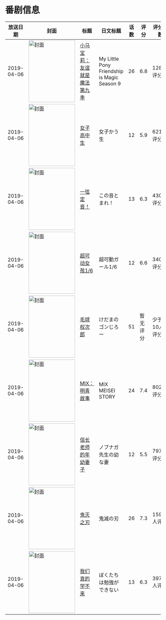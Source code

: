 # 番剧信息

|放送日期|封面|标题|日文标题|话数|评分|评分人数|
|---|---|---|---|---|---|---|
|2019-04-06|<img src="https://lain.bgm.tv/pic/cover/c/c2/68/280442_s7Z7W.jpg" alt="封面" style="width:150px;height:200px;object-fit:cover;">|[小马宝莉：友谊就是魔法 第九季](https://bangumi.tv/subject/280442)|My Little Pony Friendship is Magic Season 9|26|6.8|128人评分|
|2019-04-06|<img src="https://lain.bgm.tv/pic/cover/c/81/26/260371_E1a69.jpg" alt="封面" style="width:150px;height:200px;object-fit:cover;">|[女子高中生](https://bangumi.tv/subject/260371)|女子かう生|12|5.9|621人评分|
|2019-04-06|<img src="https://lain.bgm.tv/pic/cover/c/17/7f/254788_5501o.jpg" alt="封面" style="width:150px;height:200px;object-fit:cover;">|[一弦定音！](https://bangumi.tv/subject/254788)|この音とまれ！|13|6.3|430人评分|
|2019-04-06|<img src="https://lain.bgm.tv/pic/cover/c/b9/55/260373_2Z2oz.jpg" alt="封面" style="width:150px;height:200px;object-fit:cover;">|[超可动女孩1/6](https://bangumi.tv/subject/260373)|超可動ガール1/6|12|6.6|340人评分|
|2019-04-06|<img src="https://lain.bgm.tv/pic/cover/c/0c/d2/274549_sxB8h.jpg" alt="封面" style="width:150px;height:200px;object-fit:cover;">|[毛球权次郎](https://bangumi.tv/subject/274549)|けだまのゴンじろー|51|暂无评分|少于10人评分|
|2019-04-06|<img src="https://lain.bgm.tv/pic/cover/c/bd/2f/255980_QS121.jpg" alt="封面" style="width:150px;height:200px;object-fit:cover;">|[MIX：明青故事](https://bangumi.tv/subject/255980)|MIX MEISEI STORY|24|7.4|802人评分|
|2019-04-06|<img src="https://lain.bgm.tv/pic/cover/c/3e/19/269075_5g48K.jpg" alt="封面" style="width:150px;height:200px;object-fit:cover;">|[信长老师的年幼妻子](https://bangumi.tv/subject/269075)|ノブナガ先生の幼な妻|12|5.5|797人评分|
|2019-04-06|<img src="https://lain.bgm.tv/pic/cover/c/9d/d1/245665_5an54.jpg" alt="封面" style="width:150px;height:200px;object-fit:cover;">|[鬼灭之刃](https://bangumi.tv/subject/245665)|鬼滅の刃|26|7.3|15908人评分|
|2019-04-06|<img src="https://lain.bgm.tv/pic/cover/c/21/a6/257369_32HM0.jpg" alt="封面" style="width:150px;height:200px;object-fit:cover;">|[我们真的学不来](https://bangumi.tv/subject/257369)|ぼくたちは勉強ができない|13|6.3|3974人评分|
